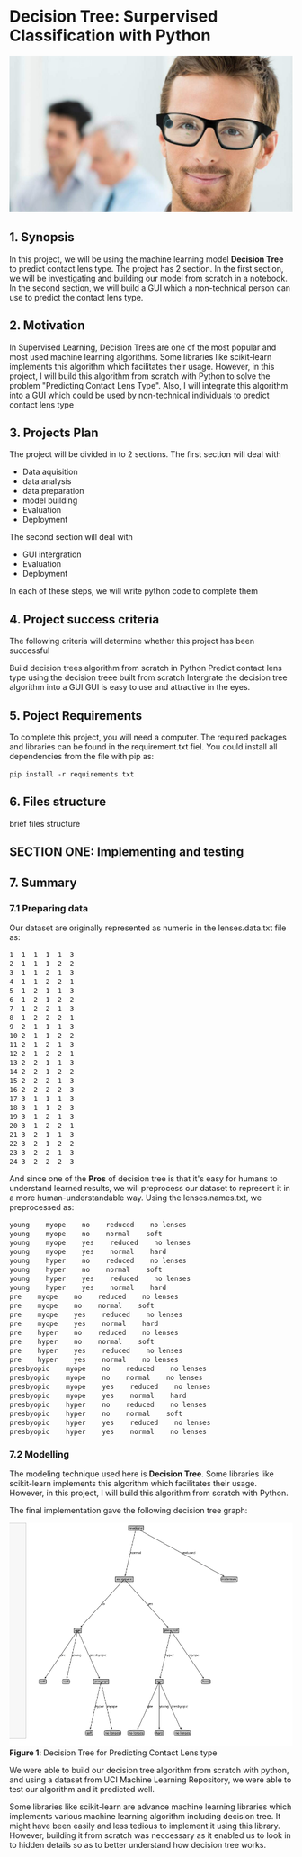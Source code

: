 # Decision Tree: Surpervised Classification with Python
![title](Images/lense.jpg)
## 1. Synopsis
In this project, we will be using the machine learning model **Decision Tree** to predict contact lens type. The project has 2 section. In the first section, we will be investigating and building our model from scratch in a notebook. In the second section, we will build a GUI which a non-technical person can use to predict the contact lens type.

## 2. Motivation
In Supervised Learning, Decision Trees are one of the most popular and most used machine learning algorithms. Some libraries like scikit-learn implements this algorithm which facilitates their usage. However, in this project, I will build this algorithm from scratch with Python to solve the problem "Predicting Contact Lens Type". Also, I will integrate this algorithm into a GUI which could be used by non-technical individuals to predict contact lens type

## 3. Projects Plan
The project will be divided in to 2 sections. The first section will deal with

- Data aquisition
- data analysis
- data preparation
- model building
- Evaluation
- Deployment

The second section will deal with

- GUI intergration
- Evaluation
- Deployment

In each of these steps, we will write python code to complete them

## 4. Project success criteria
The following criteria will determine whether this project has been successful

Build decision trees algorithm from scratch in Python
Predict contact lens type using the decision treee built from scratch
Intergrate the decision tree algorithm into a GUI
GUI is easy to use and attractive in the eyes.

## 5. Poject Requirements
To complete this project, you will need a computer. The required packages and libraries can be found in the requirement.txt fiel. You could install all dependencies from the file with pip as: 

`pip install -r requirements.txt`

## 6. Files structure
brief files structure

## SECTION ONE: Implementing and testing
## 7. Summary
### 7.1 Preparing data
Our dataset are originally represented as numeric in the lenses.data.txt file as:

```  
1  1  1  1  1  3
2  1  1  1  2  2
3  1  1  2  1  3
4  1  1  2  2  1
5  1  2  1  1  3
6  1  2  1  2  2
7  1  2  2  1  3
8  1  2  2  2  1
9  2  1  1  1  3
10 2  1  1  2  2
11 2  1  2  1  3
12 2  1  2  2  1
13 2  2  1  1  3
14 2  2  1  2  2
15 2  2  2  1  3
16 2  2  2  2  3
17 3  1  1  1  3
18 3  1  1  2  3
19 3  1  2  1  3
20 3  1  2  2  1
21 3  2  1  1  3
22 3  2  1  2  2
23 3  2  2  1  3
24 3  2  2  2  3  
```

And since one of the **Pros** of decision tree is that it's easy for humans to understand learned results, we will preprocess our dataset to represent it in a more human-understandable way. Using the lenses.names.txt, we preprocessed as:

```
young    myope    no    reduced    no lenses
young    myope    no    normal    soft
young    myope    yes    reduced    no lenses
young    myope    yes    normal    hard
young    hyper    no    reduced    no lenses
young    hyper    no    normal    soft
young    hyper    yes    reduced    no lenses
young    hyper    yes    normal    hard
pre    myope    no    reduced    no lenses
pre    myope    no    normal    soft
pre    myope    yes    reduced    no lenses
pre    myope    yes    normal    hard
pre    hyper    no    reduced    no lenses
pre    hyper    no    normal    soft
pre    hyper    yes    reduced    no lenses
pre    hyper    yes    normal    no lenses
presbyopic    myope    no    reduced    no lenses
presbyopic    myope    no    normal    no lenses
presbyopic    myope    yes    reduced    no lenses
presbyopic    myope    yes    normal    hard
presbyopic    hyper    no    reduced    no lenses
presbyopic    hyper    no    normal    soft
presbyopic    hyper    yes    reduced    no lenses
presbyopic    hyper    yes    normal    no lenses
```

### 7.2 Modelling
The modeling technique used here is **Decision Tree**. Some libraries like scikit-learn implements this algorithm which facilitates their usage. However, in this project, I will build this algorithm from scratch with Python. 

The final implementation gave the following decision tree graph:

![title](Images/decisonTreeGraph.png)
**Figure 1**: Decision Tree for Predicting Contact Lens type

We were able to build our decision tree algorithm from scratch with python, and using a dataset from UCI Machine Learning Repository, we were able to test our algorithm and it predicted well.

Some libraries like scikit-learn are advance machine learning libraries which implements various machine learning algorithm including decision tree. It might have been easily and less tedious to implement it using this library. However, building it from scratch was neccessary as it enabled us to look in to hidden details so as to better understand how decision tree works.
